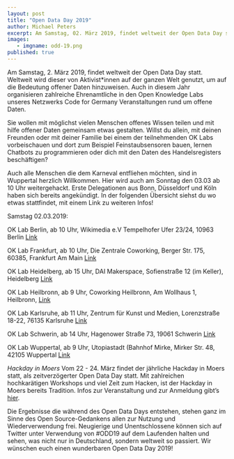 ```yaml
---
layout: post
title: "Open Data Day 2019"
author: Michael Peters
excerpt: Am Samstag, 02. März 2019, findet weltweit der Open Data Day statt. Er ist das Ereignis, das von Aktivistinnen und Aktivisten auf der ganzen Welt dazu genutzt wird, um auf die Bedeutung offener Daten hinzuweisen.
images:
   - imgname: odd-19.png
published: true
---
```


Am Samstag, 2. März 2019, findet weltweit der Open Data Day statt. Weltweit wird dieser von Aktivist*innen auf der ganzen Welt genutzt, um auf die Bedeutung offener Daten hinzuweisen. Auch in diesem Jahr organisieren zahlreiche Ehrenamtliche in den Open Knowledge Labs unseres Netzwerks Code for Germany Veranstaltungen rund um offene Daten.

Sie wollen mit möglichst vielen Menschen offenes Wissen teilen und mit hilfe offener Daten gemeinsam etwas gestalten. Willst du allein, mit deinen Freunden oder mit deiner Familie bei einem der teilnehmenden OK Labs vorbeischauen und dort zum Beispiel Feinstaubsensoren bauen, lernen Chatbots zu programmieren oder dich mit den Daten des Handelsregisters beschäftigen?

Auch alle Menschen die dem Karneval entfliehen möchten, sind in Wuppertal herzlich Willkommen. Hier wird auch am Sonntag den 03.03 ab 10 Uhr weitergehackt. Erste Delegationen aus Bonn, Düsseldorf und Köln haben sich bereits angekündigt.
In der folgenden Übersicht siehst du wo etwas stattfindet, mit einem Link zu weiteren Infos!


Samstag 02.03.2019:

OK Lab Berlin, ab 10 Uhr, Wikimedia e.V Tempelhofer Ufer 23/24, 10963 Berlin [Link](https://www.meetup.com/de-DE/OK-Lab-Berlin/events/258270849/)

OK Lab Frankfurt, ab 10 Uhr, Die Zentrale Coworking, Berger Str. 175, 60385, Frankfurt Am Main [Link](https://codeforfrankfurt.github.io/hackathon2019/)

OK Lab Heidelberg, ab 15 Uhr, DAI Makerspace, Sofienstraße 12 (im Keller), Heidelberg  [Link](https://www.meetup.com/de-DE/OK-Lab-Heidelberg/events/258756334/)

OK Lab Heilbronn, ab 9 Uhr, Coworking Heilbronn, Am Wollhaus 1, Heilbronn, [Link](https://www.meetup.com/codeforhn/events/259191253/)

OK Lab Karlsruhe, ab 11 Uhr, Zentrum für Kunst und Medien, Lorenzstraße 18-22, 76135 Karlsruhe [Link](https://www.meetup.com/de-DE/OK-Lab-Karlsruhe/events/258967273/)

OK Lab Schwerin, ab 14 Uhr, Hagenower Straße 73, 19061 Schwerin  [Link](https://hacklabor.de/2019/02/opendataday2019/)

OK Lab Wuppertal, ab 9 Uhr, Utopiastadt (Bahnhof Mirke, Mirker Str. 48, 42105 Wuppertal [Link](http://opendatal.de/oddw2019/index.html)

*Hackday in Moers*
Vom 22 - 24. März findet der jährliche Hackday in Moers statt, als zeitverzögerter Open Data Day statt. Mit zahlreichen hochkarätigen Workshops und viel Zeit zum Hacken, ist der Hackday in Moers bereits Tradition. Infos zur Veranstaltung und zur Anmeldung gibt’s [hier](https://www.codeforniederrhein.de/hackday-2019/).

Die Ergebnisse die während des Open Data Days entstehen, stehen ganz im Sinne des Open Source-Gedankens allen zur Nutzung und Wiederverwendung frei. Neugierige und Unentschlossene können sich auf Twitter unter Verwendung von #ODD19 auf dem Laufenden halten und sehen, was nicht nur in Deutschland, sondern weltweit so passiert. Wir wünschen euch einen wunderbaren Open Data Day 2019!
